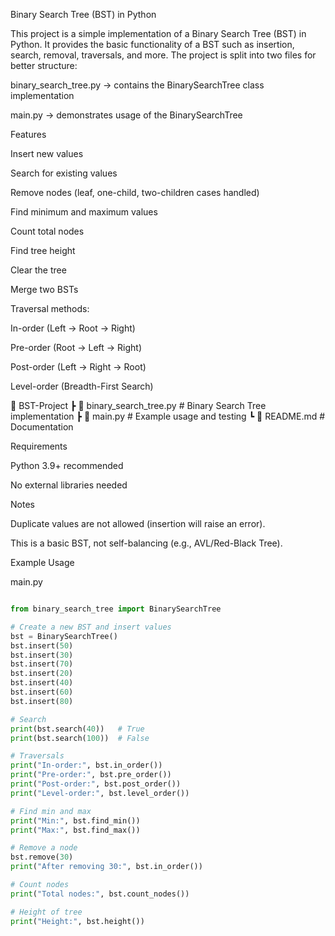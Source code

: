 Binary Search Tree (BST) in Python

This project is a simple implementation of a Binary Search Tree (BST) in Python.
It provides the basic functionality of a BST such as insertion, search, removal, traversals, and more.
The project is split into two files for better structure:

binary_search_tree.py → contains the BinarySearchTree class implementation

main.py → demonstrates usage of the BinarySearchTree

Features

Insert new values

Search for existing values

Remove nodes (leaf, one-child, two-children cases handled)

Find minimum and maximum values

Count total nodes

Find tree height

Clear the tree

Merge two BSTs

Traversal methods:

In-order (Left → Root → Right)

Pre-order (Root → Left → Right)

Post-order (Left → Right → Root)

Level-order (Breadth-First Search)

📂 BST-Project
 ┣ 📜 binary_search_tree.py   # Binary Search Tree implementation
 ┣ 📜 main.py                 # Example usage and testing
 ┗ 📜 README.md               # Documentation

Requirements

Python 3.9+ recommended

No external libraries needed

Notes

Duplicate values are not allowed (insertion will raise an error).

This is a basic BST, not self-balancing (e.g., AVL/Red-Black Tree).

Example Usage

main.py
```python

from binary_search_tree import BinarySearchTree

# Create a new BST and insert values
bst = BinarySearchTree()
bst.insert(50)
bst.insert(30)
bst.insert(70)
bst.insert(20)
bst.insert(40)
bst.insert(60)
bst.insert(80)

# Search
print(bst.search(40))   # True
print(bst.search(100))  # False

# Traversals
print("In-order:", bst.in_order())     
print("Pre-order:", bst.pre_order())  
print("Post-order:", bst.post_order())
print("Level-order:", bst.level_order())

# Find min and max
print("Min:", bst.find_min())
print("Max:", bst.find_max())

# Remove a node
bst.remove(30)
print("After removing 30:", bst.in_order())

# Count nodes
print("Total nodes:", bst.count_nodes())

# Height of tree
print("Height:", bst.height())

```

